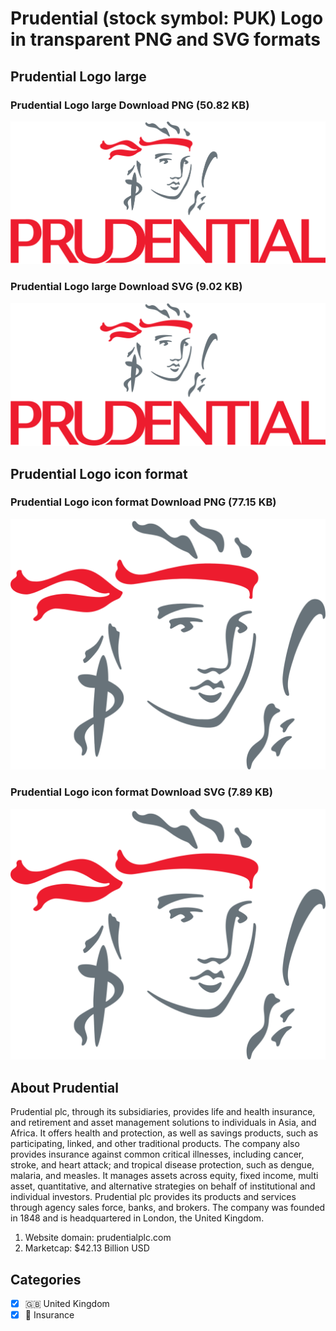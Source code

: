 # Prudential (stock symbol: PUK) Logo in transparent PNG and SVG formats

## Prudential Logo large

### Prudential Logo large Download PNG (50.82 KB)

![Prudential Logo large Download PNG (50.82 KB)](/img/orig/PUK_BIG-ffb1b1d9.png)

### Prudential Logo large Download SVG (9.02 KB)

![Prudential Logo large Download SVG (9.02 KB)](/img/orig/PUK_BIG-cd3616ae.svg)

## Prudential Logo icon format

### Prudential Logo icon format Download PNG (77.15 KB)

![Prudential Logo icon format Download PNG (77.15 KB)](/img/orig/PUK-8e5412a2.png)

### Prudential Logo icon format Download SVG (7.89 KB)

![Prudential Logo icon format Download SVG (7.89 KB)](/img/orig/PUK-f8a5f0f3.svg)

## About Prudential

Prudential plc, through its subsidiaries, provides life and health insurance, and retirement and asset management solutions to individuals in Asia, and Africa. It offers health and protection, as well as savings products, such as participating, linked, and other traditional products. The company also provides insurance against common critical illnesses, including cancer, stroke, and heart attack; and tropical disease protection, such as dengue, malaria, and measles. It manages assets across equity, fixed income, multi asset, quantitative, and alternative strategies on behalf of institutional and individual investors. Prudential plc provides its products and services through agency sales force, banks, and brokers. The company was founded in 1848 and is headquartered in London, the United Kingdom.

1. Website domain: prudentialplc.com
2. Marketcap: $42.13 Billion USD


## Categories
- [x] 🇬🇧 United Kingdom
- [x] 🏦 Insurance
